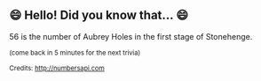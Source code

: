## :smile: Hello! Did you know that... :smile:
56 is the number of Aubrey Holes in the first stage of Stonehenge.

<sup>(come back in 5 minutes for the next trivia)</sup>


<sup>Credits: http://numbersapi.com</sup>
